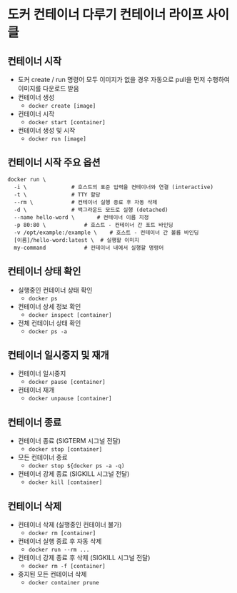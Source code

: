 # 도커 컨테이너 다루기 컨테이너 라이프 사이클
## 컨테이너 시작
- 도커 create / run 명령어 모두 이미지가 없을 경우 자동으로 pull을 먼저 수행하여 이미지를 다운로드 받음
- 컨테이너 생성
	- `docker create [image]`
- 컨테이너 시작
	- `docker start [container]`
- 컨테이너 생성 및 시작
	- `docker run [image]`

## 컨테이너 시작 주요 옵션
```
docker run \
  -i \				# 호스트의 표준 입력을 컨테이너와 연결 (interactive)
  -t \				# TTY 할당
  --rm \			# 컨테이너 실행 종료 후 자동 삭제
  -d \				# 백그라운드 모드로 실행 (detached)
  --name hello-word \ 		# 컨테이너 이름 지정
  -p 80:80 \			# 호스트 - 컨테이너 간 포트 바인딩
  -v /opt/example:/example \	# 호스트 - 컨테이너 간 볼륨 바인딩
  [이름]/hello-word:latest \	# 실행할 이미지
  my-command			# 컨테이너 내에서 실행할 명령어
```

## 컨테이너 상태 확인
- 실행중인 컨테이너 상태 확인
	- `docker ps`
- 컨테이너 상세 정보 확인
	- `docker inspect [container]`
- 전체 컨테이너 상태 확인
	- `docker ps -a`

## 컨테이너 일시중지 및 재개
- 컨테이너 일시중지
	- `docker pause [container]`
- 컨테이너 재개
	- `docker unpause [container]`

## 컨테이너 종료
- 컨테이너 종료 (SIGTERM 시그널 전달)
	- `docker stop [container]`
- 모든 컨테이너 종료
	- `docker stop ${docker ps -a -q)`
- 컨테이너 강제 종료 (SIGKILL 시그널 전달)
	- `docker kill [container]`

## 컨테이너 삭제
- 컨테이너 삭제 (실행중인 컨테이너 불가)
	- `docker rm [container]`
- 컨테이너 실행 종료 후 자동 삭제
	- `docker run --rm ...`
- 컨테이너 강제 종료 후 삭제 (SIGKILL 시그널 전달)
	- `docker rm -f [container]`
- 중지된 모든 컨테이너 삭제
	- `docker container prune`

